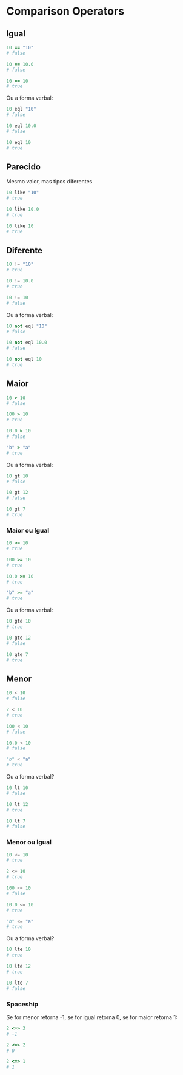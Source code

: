 # Comparison Operators

## Igual

```ruby
10 == "10"
# false

10 == 10.0
# false

10 == 10
# true
```

Ou a forma verbal:

```ruby
10 eql "10"
# false

10 eql 10.0
# false

10 eql 10
# true
```

## Parecido

Mesmo valor, mas tipos diferentes

```python
10 like "10"
# true

10 like 10.0
# true

10 like 10
# true
```

## Diferente

```python
10 != "10"
# true

10 != 10.0
# true

10 != 10
# false
```

Ou a forma verbal:

```ruby
10 not eql "10"
# false

10 not eql 10.0
# false

10 not eql 10
# true
```

## Maior

```ruby
10 > 10
# false

100 > 10
# true

10.0 > 10
# false

"b" > "a"
# true
```

Ou a forma verbal:

```ruby
10 gt 10
# false

10 gt 12
# false

10 gt 7
# true
```

### Maior ou Igual

```ruby
10 >= 10
# true

100 >= 10
# true

10.0 >= 10
# true

"b" >= "a"
# true
```

Ou a forma verbal:

```ruby
10 gte 10
# true

10 gte 12
# false

10 gte 7
# true
```

## Menor

```python
10 < 10
# false

2 < 10
# true

100 < 10
# false

10.0 < 10
# false

"b" < "a"
# true
```

Ou a forma verbal?

```ruby
10 lt 10
# false

10 lt 12
# true

10 lt 7
# false
```

### Menor ou Igual

```python
10 <= 10
# true

2 <= 10
# true

100 <= 10
# false

10.0 <= 10
# true

"b" <= "a"
# true
```

Ou a forma verbal?

```ruby
10 lte 10
# true

10 lte 12
# true

10 lte 7
# false
```

### Spaceship

Se for menor retorna -1, se for igual retorna 0, se for maior retorna 1:

```ruby
2 <=> 3
# -1

2 <=> 2
# 0

2 <=> 1
# 1
```
